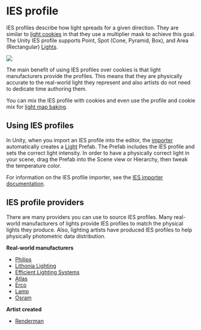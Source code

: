 # IES profile

IES profiles describe how light spreads for a given direction. They are similar to [light cookies](https://docs.unity3d.com/Manual/Cookies.html) in that they use a multiplier mask to achieve this goal. The Unity IES profile supports Point, Spot (Cone, Pyramid, Box), and Area (Rectangular) [Lights](Light-Component.md).

![](Images/HDRPFeatures-IESProfile.png)

The main benefit of using IES profiles over cookies is that light manufacturers provide the profiles. This means that they are physically accurate to the real-world light they represent and also artists do not need to dedicate time authoring them.

You can mix the IES profile with cookies and even use the profile and cookie mix for [light map baking](https://docs.unity3d.com/Manual/LightMode-Baked.html).

## Using IES profiles

In Unity, when you import an IES profile into the editor, the [importer](IES-Importer.md) automatically creates a [Light](Light-Component.md) Prefab. The Prefab includes the IES profile and sets the correct light intensity. In order to have a physically correct light in your scene, drag the Prefab into the Scene view or Hierarchy, then tweak the temperature color.

For information on the IES profile importer, see the [IES importer documentation](IES-Importer.md).

## IES profile providers

There are many providers you can use to source IES profiles. Many real-world manufacturers of lights provide IES profiles to match the physical lights they produce. Also, lighting artists have produced IES profiles to help physically photometric data distribution.

**Real-world manufacturers**

- [Philips](https://www.usa.lighting.philips.com/support/support/literature/photometric-data)
- [Lithonia Lighting](https://lithonia.acuitybrands.com/resources/technical-downloads/photometricdownloads)
- [Efficient Lighting Systems](http://elslighting.com.au/downloads/ies-files/)
- [Atlas](https://www.atlaslightingproducts.com/ies-files)
- [Erco](https://www.erco.com/download/en)
- [Lamp](https://www.lamp.es/en/products_1791?pd-type=indoor)
- [Osram](https://www.osram.com/cb/)

**Artist created**

- [Renderman](https://renderman.pixar.com/ies-profiles)